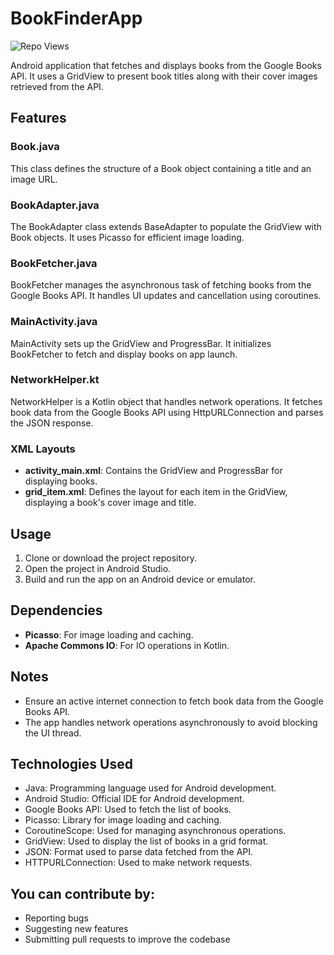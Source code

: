 # BookFinderApp
  <div align="left">
	
  ![Repo Views](https://visitor-badge.laobi.icu/badge?page_id=SpencerVJones/BookFinderApp)
</div>
Android application that fetches and displays books from the Google Books API. It uses a GridView to present book titles along with their cover images retrieved from the API.

## Features

### Book.java
This class defines the structure of a Book object containing a title and an image URL.

### BookAdapter.java
The BookAdapter class extends BaseAdapter to populate the GridView with Book objects. It uses Picasso for efficient image loading.

### BookFetcher.java
BookFetcher manages the asynchronous task of fetching books from the Google Books API. It handles UI updates and cancellation using coroutines.

### MainActivity.java
MainActivity sets up the GridView and ProgressBar. It initializes BookFetcher to fetch and display books on app launch.

### NetworkHelper.kt
NetworkHelper is a Kotlin object that handles network operations. It fetches book data from the Google Books API using HttpURLConnection and parses the JSON response.

### XML Layouts
- **activity_main.xml**: Contains the GridView and ProgressBar for displaying books.
- **grid_item.xml**: Defines the layout for each item in the GridView, displaying a book's cover image and title.

## Usage
1. Clone or download the project repository.
2. Open the project in Android Studio.
3. Build and run the app on an Android device or emulator.

## Dependencies
- **Picasso**: For image loading and caching.
- **Apache Commons IO**: For IO operations in Kotlin.

## Notes
- Ensure an active internet connection to fetch book data from the Google Books API.
- The app handles network operations asynchronously to avoid blocking the UI thread.

## Technologies Used
- Java: Programming language used for Android development.
- Android Studio: Official IDE for Android development.
- Google Books API: Used to fetch the list of books.
- Picasso: Library for image loading and caching.
- CoroutineScope: Used for managing asynchronous operations.
- GridView: Used to display the list of books in a grid format.
- JSON: Format used to parse data fetched from the API.
- HTTPURLConnection: Used to make network requests.

## You can contribute by:
- Reporting bugs
- Suggesting new features
- Submitting pull requests to improve the codebase
